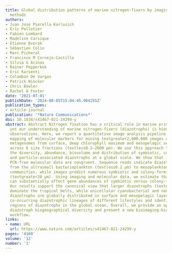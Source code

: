 ```yaml
---
title: Global distribution patterns of marine nitrogen-fixers by imaging and molecular
  methods
authors:
- Juan José Pierella Karlusich
- Eric Pelletier
- Fabien Lombard
- Madeline Carsique
- Etienne Dvorak
- Sébastien Colin
- Marc Picheral
- Francisco M Cornejo-Castillo
- Silvia G Acinas
- Rainer Pepperkok
- Eric Karsenti
- Colomban De Vargas
- Patrick Wincker
- Chris Bowler
- Rachel A Foster
date: '2021-07-01'
publishDate: '2024-08-05T15:04:45.904255Z'
publication_types:
- article-journal
publication: '*Nature Communications*'
doi: 10.1038/s41467-021-24299-y
abstract: Abstract Nitrogen fixation has a critical role in marine primary production,
  yet our understanding of marine nitrogen-fixers (diazotrophs) is hindered by limited
  observations. Here, we report a quantitative image analysis pipeline combined with
  mapping of molecular markers for mining textgreater2,000,000 images and textgreater1300
  metagenomes from surface, deep chlorophyll maximum and mesopelagic seawater samples
  across 6 size fractions (textless0.2–2000 μm). We use this approach to characterise
  the diversity, abundance, biovolume and distribution of symbiotic, colony-forming
  and particle-associated diazotrophs at a global scale. We show that imaging and
  PCR-free molecular data are congruent. Sequence reads indicate diazotrophs are detected
  from the ultrasmall bacterioplankton (textless0.2 μm) to mesoplankton (180–2000 μm)
  communities, while images predict numerous symbiotic and colony-forming diazotrophs
  (textgreater20 µm). Using imaging and molecular data, we estimate that polyploidy
  can substantially affect gene abundances of symbiotic versus colony-forming diazotrophs.
  Our results support the canonical view that larger diazotrophs (textgreater10 μm)
  dominate the tropical belts, while unicellular cyanobacterial and non-cyanobacterial
  diazotrophs are globally distributed in surface and mesopelagic layers. We describe
  co-occurring diazotrophic lineages of different lifestyles and identify high-density
  regions of diazotrophs in the global ocean. Overall, we provide an update of marine
  diazotroph biogeographical diversity and present a new bioimaging-bioinformatic
  workflow.
links:
- name: URL
  url: https://www.nature.com/articles/s41467-021-24299-y
pages: '4160'
volume: '12'
number: '1'
---
```

